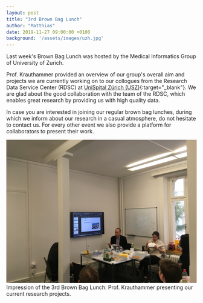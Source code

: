 ```yaml
---
layout: post
title: "3rd Brown Bag Lunch"
author: "Matthias"
date: 2019-11-27 09:00:00 +0100
background: '/assets/images/uzh.jpg'
---
```




Last week's Brown Bag Lunch was hosted by the Medical Informatics Group of
University of Zurich.

Prof. Krauthammer provided an overview of our group's overall aim and projects 
we are currently working on to our collogues from the Research Data Service
Center (RDSC) at [UniSpital Z&uuml;rich (USZ)](http://www.en.usz.ch){:target="_blank"}.
We are glad about the good collaboration with the team of the RDSC, which
enables great research by providing us with high quality data.

In case you are interested in joining our regular brown bag lunches, during which
we inform about our research in a casual atmosphere, do not hesitate to contact us.
For every other event we also provide a platform for collaborators to present
their work.

<img  class="img-fluid"
      src="/assets/images/2019-11-27_3rd-brown-bag-lunch.jpg"
      alt="3rd Brown Bag Lunch">
<span class="caption text-muted">Impression of the 3rd Brown Bag Lunch: Prof.
Krauthammer presenting our current research projects.</span>
